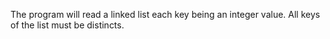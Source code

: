 The program will read a linked list each key being an integer value.
All keys of the list must be distincts.

